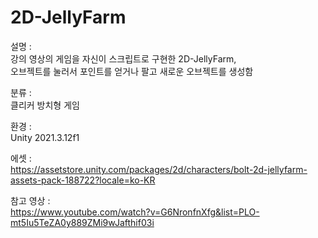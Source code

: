 # 2D-JellyFarm

설명 :   
강의 영상의 게임을 자신이 스크립트로 구현한 2D-JellyFarm,   
오브젝트를 눌러서 포인트를 얻거나 팔고 새로운 오브젝트를 생성함

분류 :   
클리커 방치형 게임

환경 :   
Unity 2021.3.12f1

에셋 :   
https://assetstore.unity.com/packages/2d/characters/bolt-2d-jellyfarm-assets-pack-188722?locale=ko-KR   

참고 영상 :   
https://www.youtube.com/watch?v=G6NronfnXfg&list=PLO-mt5Iu5TeZA0y889ZMi9wJafthif03i
